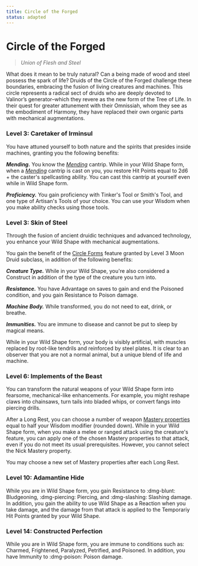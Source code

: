 ```yaml
---
title: Circle of the Forged
status: adapted
---
```


# Circle of the Forged

> *Union of Flesh and Steel*

What does it mean to be truly natural? Can a being made of wood and steel possess the spark of life? Druids of the Circle of the Forged challenge these boundaries, embracing the fusion of living creatures and machines. This circle represents a radical sect of druids who are deeply devoted to Valinor’s generator–which they revere as the new form of the Tree of Life. In their quest for greater attunement with their Omnissiah, whom they see as the embodiment of Harmony, they have replaced their own organic parts with mechanical augmentations.

### Level 3: Caretaker of Irminsul

You have attuned yourself to both nature and the spirits that presides inside machines, granting you the following benefits:

***Mending.*** You know the *[Mending]* cantrip. While in your Wild Shape form, when a *[Mending]* cantrip is cast on you, you restore Hit Points equal to 2d6 + the caster's spellcasting ability. You can cast this cantrip at yourself even while in Wild Shape form.

***Proficiency.*** You gain proficiency with Tinker's Tool or Smith's Tool, and one type of Artisan's Tools of your choice. You can use your Wisdom when you make ability checks using those tools.

[Mending]: ../../spells/description/core/cantrip.md#mending

### Level 3: Skin of Steel  

Through the fusion of ancient druidic techniques and advanced technology, you enhance your Wild Shape with mechanical augmentations.

You gain the benefit of the [Circle Forms](moon.md#level-3-circle-forms) feature granted by Level 3 Moon Druid subclass, in addition of the following benefits:

***Creature Type.*** While in your Wild Shape, you're also considered a Construct in addition of the type of the creature you turn into. 

***Resistance.*** You have Advantage on saves to gain and end the Poisoned condition, and you gain Resistance to Poison damage.

***Machine Body.*** While transformed, you do not need to eat, drink, or breathe.

***Immunities.*** You are immune to disease and cannot be put to sleep by magical means.

While in your Wild Shape form, your body is visibly artificial, with muscles replaced by root-like tendrils and reinforced by steel plates. It is clear to an observer that you are not a normal animal, but a unique blend of life and machine.

### Level 6: Implements of the Beast

You can transform the natural weapons of your Wild Shape form into fearsome, mechanical-like enhancements. For example, you might reshape claws into chainsaws, turn tails into bladed whips, or convert fangs into piercing drills.

After a Long Rest, you can choose a number of weapon [Mastery properties] equal to half your Wisdom modifier (rounded down). While in your Wild Shape form, when you make a melee or ranged attack using the creature's feature, you can apply one of the chosen Mastery properties to that attack, even if you do not meet its usual prerequisites. However, you cannot select the Nick Mastery property.

You may choose a new set of Mastery properties after each Long Rest.

[Mastery properties]: ../../equipment/weapon/index.md#mastery-properties

### Level 10: Adamantine Hide 

While you are in Wild Shape form, you gain Resistance to :dmg-blunt: Bludgeoning, :dmg-piercing: Piercing, and :dmg-slashing: Slashing damage. In addition, you gain the ability to use Wild Shape as a Reaction when you take damage, and the damage from that attack is applied to the Temporariy Hit Points granted by your Wild Shape.

### Level 14: Constructed Perfection

While you are in Wild Shape form, you are immune to conditions such as: Charmed, Frightened, Paralyzed, Petrified, and Poisoned. In addition, you have Immunity to :dmg-poison: Poison damage.